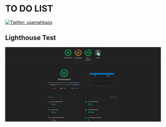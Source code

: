 # TO DO LIST

[![Twitter: usamahbass](https://img.shields.io/twitter/follow/usamahbass.svg?style=social)](https://twitter.com/usamahbass)


## Lighthouse Test

<img src="./public/page-test.png" alt="lighthousetest">